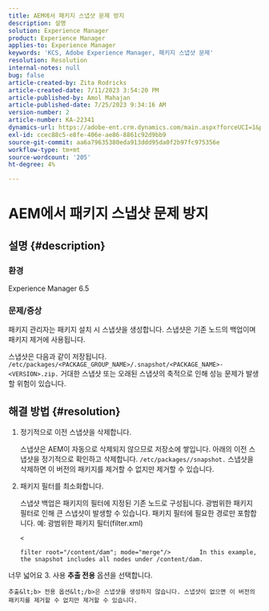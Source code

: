 ```yaml
---
title: AEM에서 패키지 스냅샷 문제 방지
description: 설명
solution: Experience Manager
product: Experience Manager
applies-to: Experience Manager
keywords: 'KCS, Adobe Experience Manager, 패키지 스냅샷 문제'
resolution: Resolution
internal-notes: null
bug: false
article-created-by: Zita Rodricks
article-created-date: 7/11/2023 3:54:20 PM
article-published-by: Amol Mahajan
article-published-date: 7/25/2023 9:34:16 AM
version-number: 2
article-number: KA-22341
dynamics-url: https://adobe-ent.crm.dynamics.com/main.aspx?forceUCI=1&pagetype=entityrecord&etn=knowledgearticle&id=948ec030-0320-ee11-9cbe-6045bd006239
exl-id: ccec88c5-e8fe-406e-ae86-8861c92d9bb9
source-git-commit: aa6a79635380eda913ddd95da0f2b97fc975356e
workflow-type: tm+mt
source-wordcount: '205'
ht-degree: 4%

---
```


# AEM에서 패키지 스냅샷 문제 방지

## 설명 {#description}


### <b>환경</b>

Experience Manager 6.5



### <b>문제/증상</b>

패키지 관리자는 패키지 설치 시 스냅샷을 생성합니다. 스냅샷은 기존 노드의 백업이며 패키지 제거에 사용됩니다.

스냅샷은 다음과 같이 저장됩니다. `/etc/packages/<PACKAGE_GROUP_NAME>/.snapshot/<PACKAGE_NAME>-<VERSION>.zip.` 거대한 스냅샷 또는 오래된 스냅샷의 축적으로 인해 성능 문제가 발생할 위험이 있습니다.


## 해결 방법 {#resolution}


1. 정기적으로 이전 스냅샷을 삭제합니다.

   스냅샷은 AEM이 자동으로 삭제되지 않으므로 저장소에 쌓입니다. 아래의 이전 스냅샷을 정기적으로 확인하고 삭제합니다. `/etc/packages//snapshot.` 스냅샷을 삭제하면 이 버전의 패키지를 제거할 수 없지만 제거할 수 있습니다.


2. 패키지 필터를 최소화합니다.

   스냅샷 백업은 패키지의 필터에 지정된 기존 노드로 구성됩니다. 광범위한 패키지 필터로 인해 큰 스냅샷이 발생할 수 있습니다. 패키지 필터에 필요한 경로만 포함합니다. 예: 광범위한 패키지 필터(filter.xml)



   `<`


   ```
   filter root="/content/dam"; mode="merge"/>        In this example, the snapshot includes all nodes under /content/dam.
   ```

너무 넓어요
3. 사용 <b>추출 전용</b> 옵션을 선택합니다.

    추출&lt;b> 전용 옵션&lt;/b>은 스냅샷을 생성하지 않습니다. 스냅샷이 없으면 이 버전의 패키지를 제거할 수 없지만 제거할 수 있습니다.
    
